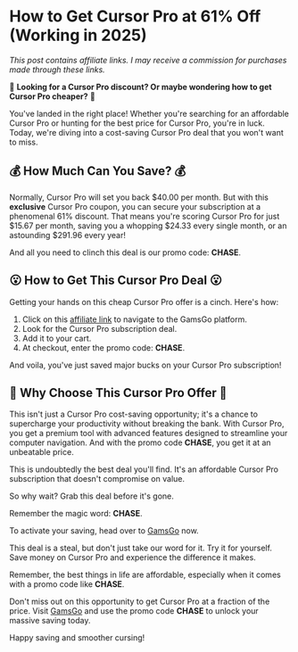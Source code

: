 # How to Get Cursor Pro at 61% Off (Working in 2025)

*This post contains affiliate links. I may receive a commission for purchases made through these links.*

🚀 **Looking for a Cursor Pro discount? Or maybe wondering how to get Cursor Pro cheaper?** 🚀

You've landed in the right place! Whether you're searching for an affordable Cursor Pro or hunting for the best price for Cursor Pro, you're in luck. Today, we're diving into a cost-saving Cursor Pro deal that you won't want to miss. 

## 💰 How Much Can You Save? 💰

Normally, Cursor Pro will set you back $40.00 per month. But with this **exclusive** Cursor Pro coupon, you can secure your subscription at a phenomenal 61% discount. That means you're scoring Cursor Pro for just $15.67 per month, saving you a whopping $24.33 every single month, or an astounding $291.96 every year! 

And all you need to clinch this deal is our promo code: **CHASE**. 

## 😮 How to Get This Cursor Pro Deal 😮

Getting your hands on this cheap Cursor Pro offer is a cinch. Here's how:

1. Click on this [affiliate link](https://www.gamsgo.com/partner/ykeX7B) to navigate to the GamsGo platform.
2. Look for the Cursor Pro subscription deal.
3. Add it to your cart.
4. At checkout, enter the promo code: **CHASE**. 

And voila, you've just saved major bucks on your Cursor Pro subscription! 

## 🎉 Why Choose This Cursor Pro Offer 🎉

This isn't just a Cursor Pro cost-saving opportunity; it's a chance to supercharge your productivity without breaking the bank. With Cursor Pro, you get a premium tool with advanced features designed to streamline your computer navigation. And with the promo code **CHASE**, you get it at an unbeatable price. 

This is undoubtedly the best deal you'll find. It's an affordable Cursor Pro subscription that doesn't compromise on value. 

So why wait? Grab this deal before it's gone. 

Remember the magic word: **CHASE**. 

To activate your saving, head over to [GamsGo](https://www.gamsgo.com/partner/ykeX7B) now.

This deal is a steal, but don't just take our word for it. Try it for yourself. Save money on Cursor Pro and experience the difference it makes. 

Remember, the best things in life are affordable, especially when it comes with a promo code like **CHASE**. 

Don't miss out on this opportunity to get Cursor Pro at a fraction of the price. Visit [GamsGo](https://www.gamsgo.com/partner/ykeX7B) and use the promo code **CHASE** to unlock your massive saving today.

Happy saving and smoother cursing!